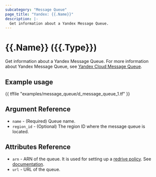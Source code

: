 ```yaml
---
subcategory: "Message Queue"
page_title: "Yandex: {{.Name}}"
description: |-
  Get information about a Yandex Message Queue.
---
```


# {{.Name}} ({{.Type}})

Get information about a Yandex Message Queue. For more information about Yandex Message Queue, see [Yandex Cloud Message Queue](https://cloud.yandex.com/docs/message-queue).

## Example usage

{{ tffile "examples/message_queue/d_message_queue_1.tf" }}

## Argument Reference

* `name` - (Required) Queue name.
* `region_id` - (Optional) The region ID where the message queue is located.

## Attributes Reference

* `arn` - ARN of the queue. It is used for setting up a [redrive policy](https://cloud.yandex.com/docs/message-queue/concepts/dlq). See [documentation](https://cloud.yandex.com/docs/message-queue/api-ref/queue/SetQueueAttributes).
* `url` - URL of the queue.
